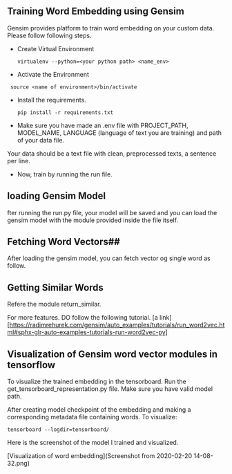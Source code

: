 ## Training Word Embedding using Gensim ##

Gensim provides platform to train word embedding on your custom data. Please follow following steps.

- Create Virtual Environment
  ```
  virtualenv --python=<your python path> <name_env>

  ```
- Activate the Environment
 ```
  source <name of environment>/bin/activate

 ```
- Install the requirements.
  ```
  pip install -r requirements.txt

  ```
- Make sure you have made an .env file with PROJECT_PATH, MODEL_NAME, LANGUAGE (language of text you are training) and path of your data file.

 Your data should be a text file with clean, preprocessed texts, a sentence per line.

- Now, train by running the run file.




## loading Gensim Model ##
fter running the run.py file, your model will be saved and you can load the gensim model with the module provided inside the file itself.

## Fetching Word Vectors##
After loading the gensim model, you can fetch vector og single word as follow.

## Getting Similar Words ##

Refere the module return_similar.

For more features. DO follow the following tutorial.
[a link][https://radimrehurek.com/gensim/auto_examples/tutorials/run_word2vec.html#sphx-glr-auto-examples-tutorials-run-word2vec-py]


## Visualization of Gensim word vector modules in tensorflow

To visualize the trained embedding in the tensorboard. Run the get_tensorboard_representation.py file. Make sure you have valid model path. 

After creating model checkpoint of the embedding and making a corresponding metadata file containing words. 
To visualize:

```
tensorboard --logdir=tensorboard/

```

Here is the screenshot of the model I trained and visualized.

[Visualization of word embedding](Screenshot from 2020-02-20 14-08-32.png)


